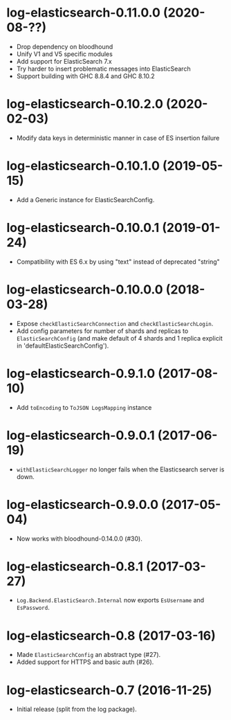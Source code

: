 # log-elasticsearch-0.11.0.0 (2020-08-??)
* Drop dependency on bloodhound
* Unify V1 and V5 specific modules
* Add support for ElasticSearch 7.x
* Try harder to insert problematic messages into ElasticSearch
* Support building with GHC 8.8.4 and GHC 8.10.2

# log-elasticsearch-0.10.2.0 (2020-02-03)
* Modify data keys in deterministic manner in case of ES insertion failure

# log-elasticsearch-0.10.1.0 (2019-05-15)
* Add a Generic instance for ElasticSearchConfig.

# log-elasticsearch-0.10.0.1 (2019-01-24)
* Compatibility with ES 6.x by using "text" instead of deprecated "string"

# log-elasticsearch-0.10.0.0 (2018-03-28)
* Expose `checkElasticSearchConnection` and `checkElasticSearchLogin`.
* Add config parameters for number of shards and replicas to
  `ElasticSearchConfig` (and make default of 4 shards and 1 replica
  explicit in 'defaultElasticSearchConfig').

# log-elasticsearch-0.9.1.0 (2017-08-10)
* Add `toEncoding` to `ToJSON LogsMapping` instance

# log-elasticsearch-0.9.0.1 (2017-06-19)
* `withElasticSearchLogger` no longer fails when the Elasticsearch
  server is down.

# log-elasticsearch-0.9.0.0 (2017-05-04)
* Now works with bloodhound-0.14.0.0 (#30).

# log-elasticsearch-0.8.1 (2017-03-27)
* `Log.Backend.ElasticSearch.Internal` now exports `EsUsername` and
  `EsPassword`.

# log-elasticsearch-0.8 (2017-03-16)
* Made `ElasticSearchConfig` an abstract type (#27).
* Added support for HTTPS and basic auth (#26).

# log-elasticsearch-0.7 (2016-11-25)
* Initial release (split from the log package).
